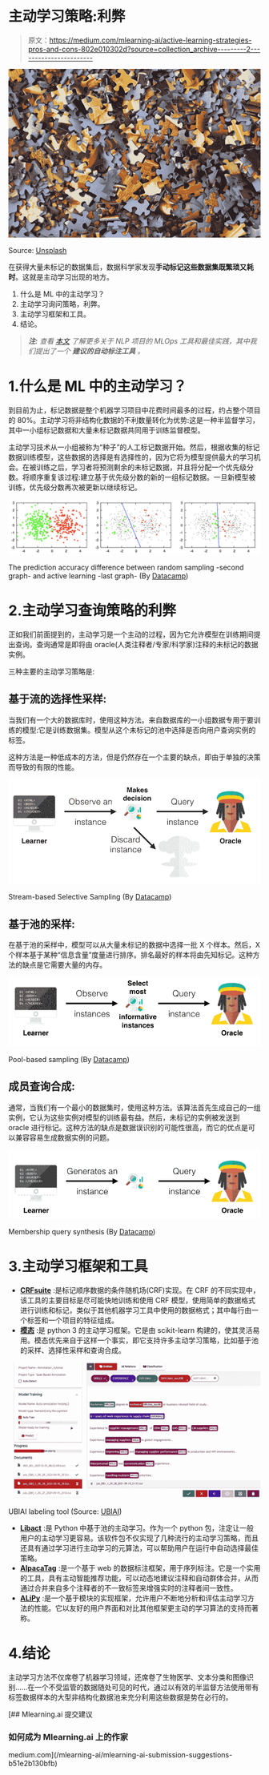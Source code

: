 # 主动学习策略:利弊

> 原文：<https://medium.com/mlearning-ai/active-learning-strategies-pros-and-cons-802e010302d?source=collection_archive---------2----------------------->

![](img/f4296ea5e2c0b461ed1174a13a4adca2.png)

Source: [Unsplash](https://unsplash.com/photos/3y1zF4hIPCg)

在获得大量未标记的数据集后，数据科学家发现**手动标记这些数据集既繁琐又耗时**。这就是主动学习出现的地方。

1.  什么是 ML 中的主动学习？
2.  主动学习询问策略，利弊。
3.  主动学习框架和工具。
4.  结论。

> ***注:*** *查看* [*本文*](/mlearning-ai/ml-ops-tools-for-nlp-f836a3fdc30a) *了解更多关于 NLP 项目的 MLOps 工具和最佳实践，其中我们提出了一个* ***建议的自动标注工具*** *。*

# 1.什么是 ML 中的主动学习？

到目前为止，标记数据是整个机器学习项目中花费时间最多的过程，约占整个项目的 80%。主动学习将非结构化数据的不利数量转化为优势:这是一种半监督学习，其中一小组标记数据和大量未标记数据共同用于训练监督模型。

主动学习技术从一小组被称为“种子”的人工标记数据开始。然后，根据收集的标记数据训练模型，这些数据的选择是有选择性的，因为它将为模型提供最大的学习机会。在被训练之后，学习者将预测剩余的未标记数据，并且将分配一个优先级分数。将顺序重复该过程:建立基于优先级分数的新的一组标记数据。一旦新模型被训练，优先级分数再次被更新以继续标记。

![](img/339ac704f6961afebd700c2a21771b9b.png)

The prediction accuracy difference between random sampling -second graph- and active learning -last graph- (By [Datacamp](https://res.cloudinary.com/dyd911kmh/image/upload/f_auto,q_auto:best/v1518178638/al-eg_pbwzob.png))

# 2.主动学习查询策略的利弊

正如我们前面提到的，主动学习是一个主动的过程，因为它允许模型在训练期间提出查询。查询通常是即将由 oracle(人类注释者/专家/科学家)注释的未标记的数据实例。

三种主要的主动学习策略是:

## 基于流的选择性采样:

当我们有一个大的数据库时，使用这种方法。来自数据库的一小组数据专用于要训练的模型:它是训练数据集。模型从这个未标记的池中选择是否向用户查询实例的标签。

这种方法是一种低成本的方法，但是仍然存在一个主要的缺点，即由于单独的决策而导致的有限的性能。

![](img/d1d64b3b753099955acff36ffcbc2a07.png)

Stream-based Selective Sampling (By [Datacamp](https://res.cloudinary.com/dyd911kmh/image/upload/f_auto,q_auto:best/v1518178638/stream_kdlsz2.png))

## 基于池的采样:

在基于池的采样中，模型可以从大量未标记的数据中选择一批 X 个样本。然后，X 个样本基于某种“信息含量”度量进行排序。排名最好的样本将由先知标记。这种方法的缺点是它需要大量的内存。

![](img/f97b0de8093bcbeb72af4303ac37808f.png)

Pool-based sampling (By [Datacamp](https://res.cloudinary.com/dyd911kmh/image/upload/f_auto,q_auto:best/v1518178638/pool_guqwfe.png))

## 成员查询合成:

通常，当我们有一个最小的数据集时，使用这种方法。该算法首先生成自己的一组实例，它认为这些实例对模型的训练最有益。然后，未标记的实例被发送到 oracle 进行标记。这种方法的缺点是数据误识别的可能性很高，而它的优点是可以兼容容易生成数据实例的问题。

![](img/7958d74241e842d7e21b4468c6fe064d.png)

Membership query synthesis (By [Datacamp](https://res.cloudinary.com/dyd911kmh/image/upload/f_auto,q_auto:best/v1518178638/membership_wzptzh.png))

# 3.主动学习框架和工具

*   [**CRFsuite**](https://sklearn-crfsuite.readthedocs.io/en/latest/) :是标记顺序数据的条件随机场(CRF)实现。在 CRF 的不同实现中，该工具的主要目标是尽可能快地训练和使用 CRF 模型，使用简单的数据格式进行训练和标记，类似于其他机器学习工具中使用的数据格式；其中每行由一个标签和一个项目的特征组成。
*   [**模态**](https://modal-python.readthedocs.io/en/latest/) :是 python 3 的主动学习框架。它是由 scikit-learn 构建的，使其灵活易用。模态优先来自于这样一个事实，即它支持许多主动学习策略，比如基于池的采样、选择性采样和查询合成。

![](img/a429f812cb998ed4c4841e4b926541e8.png)

UBIAI labeling tool (Source: [UBIAI](https://ubiai.tools/features/r1-auto-labeling))

*   [**Libact**](https://github.com/ntucllab/libact) :是 Python 中基于池的主动学习。作为一个 python 包，注定让一般用户的主动学习更容易。该软件包不仅实现了几种流行的主动学习策略，而且还具有通过学习进行主动学习的元算法，可以帮助用户在运行中自动选择最佳策略。
*   [**AlpacaTag**](https://github.com/INK-USC/AlpacaTag) :是一个基于 web 的数据标注框架，用于序列标注。它是一个实用的工具，具有主动智能推荐功能，可以动态地建议注释和自动群体合并，从而通过合并来自多个注释者的不一致标签来增强实时的注释者间一致性。
*   [**ALiPy**](https://github.com/NUAA-AL/ALiPy) :是一个基于模块的实现框架，允许用户不断地分析和评估主动学习方法的性能。它以友好的用户界面和对比其他框架更主动的学习算法的支持而著称。

# 4.结论

主动学习方法不仅席卷了机器学习领域，还席卷了生物医学、文本分类和图像识别……在一个不受监管的数据随处可见的时代，通过以有效的半监督方法使用带有标签数据样本的大型非结构化数据池来充分利用这些数据是势在必行的。

[](/mlearning-ai/mlearning-ai-submission-suggestions-b51e2b130bfb) [## Mlearning.ai 提交建议

### 如何成为 Mlearning.ai 上的作家

medium.com](/mlearning-ai/mlearning-ai-submission-suggestions-b51e2b130bfb)